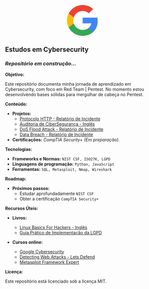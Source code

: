 <center><img src="src\data\google-37.png" width="100" height="100" alt="Logo da minha empresa"></center>

## Estudos em Cybersecurity ️
### *Repositório em construção...*

**Objetivo:**

Este repositório documenta minha jornada de aprendizado em Cybersecurity, com foco em Red Team | Pentest. No momento estou desenvolvendo bases sólidas para mergulhar de cabeça no Pentest.

**Conteúdo:**

* **Projetos:**
    * [Protocolo HTTP - Relatório de Incidente](https://github.com/PedroLaraa/CyberSec-Google/tree/main/src/Connect_and_Protect-Networks_and_Network_Security)
    * [Auditoria de CiberSegurança - Inglês](https://github.com/PedroLaraa/CyberSec-Google/tree/main/src/Play_It_Safe-Manage_Security_Risks)
    * [DoS Flood Attack - Relatório de Incidente](https://github.com/PedroLaraa/CyberSec-Google/tree/main/src/Connect_and_Protect-Networks_and_Network_Security)
    * [Data Breach - Relatório de Incidente](https://github.com/PedroLaraa/CyberSec-Google/tree/main/src/Connect_and_Protect-Networks_and_Network_Security)
* **Certificações:** *CompTIA Security+ (Em preparação)*.

**Tecnologias:**

* **Frameworks e Normas:** `NIST CSF, ISO27K, LGPD`
* **Linguagens de programação:** `Python, JavaScript`
* **Ferramentas:** `SQL, Metasploit, Nmap, Wireshark`

**Roadmap:**

* **Próximos passos:**
    * Estudar aprofundadamente `NIST CSF`
    * Obter a certificação `CompTIA Security+`

**Recursos Úteis:**

* **Livros:**
  * [Linux Basics For Hackers - Inglês](https://www.amazon.com.br/Linux-Basics-Hackers-Networking-Scripting/dp/1593278551)
  * [Guia Prático de Implementação da LGPD](https://danieldonda.com/livro-lgpd-guia-pratico-de-implementacao-da-lei/)
  
* **Cursos online:**
  * [Google Cybersecurity](https://www.coursera.org/professional-certificates/google-cybersecurity)
  * [Detecting Web Attacks - Lets Defend](https://app.letsdefend.io/training/lessons/web-attacks-101)
  * [Metasploit Framework Expert](https://academy.hackershive.io/cursos/metasploit-framework-expert-13prsw/)

**Licença:**

Este repositório está licenciado sob a licença MIT.
